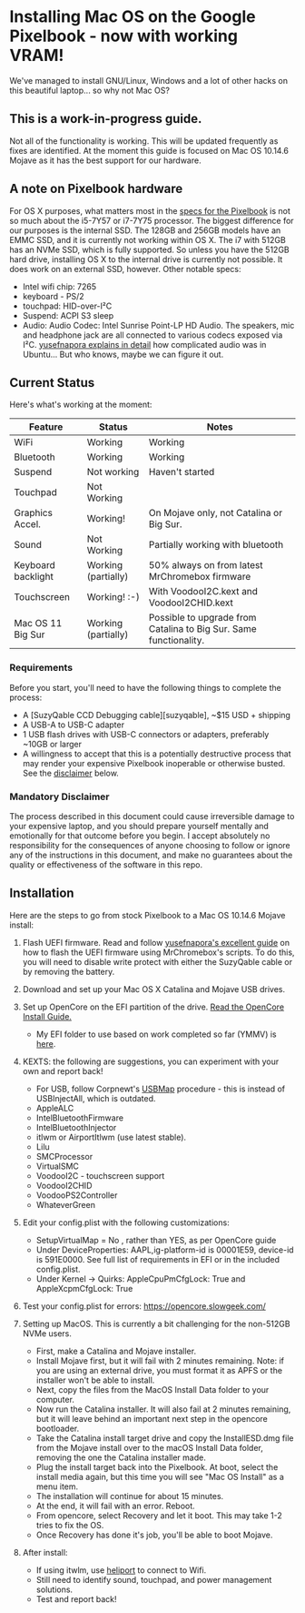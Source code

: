 # Installing Mac OS on the Google Pixelbook - now with working VRAM! 
We've managed to install GNU/Linux, Windows and a lot of other hacks on this beautiful laptop... so why not Mac OS? 

## This is a work-in-progress guide.
Not all of the functionality is working. This will be updated frequently as fixes are identified. At the moment this guide is focused on Mac OS 10.14.6 Mojave as it has the best support for our hardware.

## A note on Pixelbook hardware
For OS X purposes, what matters most in the [specs for the Pixelbook](https://support.google.com/pixelbook/answer/7504948?hl=en) is not so much about the i5-7Y57 or i7-7Y75 processor. The biggest difference for our purposes is the internal SSD. The 128GB and 256GB models have an EMMC SSD, and it is currently not working within OS X. The i7 with 512GB has an NVMe SSD, which is fully supported. So unless you have the 512GB hard drive, installing OS X to the internal drive is currently not possible. It does work on an external SSD, however. Other notable specs:
-  Intel wifi chip: 7265
-  keyboard - PS/2
-  touchpad: HID-over-I²C
-  Suspend: ACPI S3 sleep
-  Audio: Audio Codec: Intel Sunrise Point-LP HD Audio. The speakers, mic and headphone jack are all connected to various codecs exposed via I²C. [yusefnapora explains in detail](https://github.com/yusefnapora/pixelbook-linux/blob/master/README.md#switching-audio-outputs--inputs) how complicated audio was in Ubuntu... But who knows, maybe we can figure it out.

## Current Status

Here's what's working at the moment:

| Feature            | Status               | Notes                                                             |
|--------------------|----------------------|-------------------------------------------------------------------|
| WiFi               | Working              | Working                                                           |
| Bluetooth          | Working              | Working                                                           |
| Suspend            | Not working          | Haven't started                                                   |
| Touchpad           | Not Working          |                                                                   |
| Graphics Accel.    | Working!             | On Mojave only, not Catalina or Big Sur.                          |
| Sound              | Not Working          | Partially working with bluetooth                                  |
| Keyboard backlight | Working (partially)  | 50% always on from latest MrChromebox firmware                    |
| Touchscreen        | Working! :-)         | With VoodooI2C.kext and VoodooI2CHID.kext                         |
| Mac OS 11 Big Sur  | Working (partially)  | Possible to upgrade from Catalina to Big Sur. Same functionality. |


### Requirements

Before you start, you'll need to have the following things to complete the process:

- A [SuzyQable CCD Debugging cable][suzyqable], ~$15 USD + shipping
- A USB-A to USB-C adapter
- 1 USB flash drives with USB-C connectors or adapters, preferably ~10GB or larger
- A willingness to accept that this is a potentially destructive process that may render your
  expensive Pixelbook inoperable or otherwise busted. See the [disclaimer](#disclaimer) below.

### Mandatory Disclaimer

The process described in this document could cause irreversible damage to your expensive laptop, and
you should prepare yourself mentally and emotionally for that outcome before you begin. I accept absolutely no responsibility for the consequences of anyone choosing to follow or ignore any of the instructions in this document, and make no guarantees about the quality or effectiveness of the
software in this repo.

## Installation

Here are the steps to go from stock Pixelbook to a Mac OS 10.14.6 Mojave install:

1. Flash UEFI firmware. Read and follow [yusefnapora's excellent guide](https://github.com/yusefnapora/pixelbook-linux) on how to flash the UEFI firmware using MrChromebox's scripts. To do this, you will need to disable write protect with either the SuzyQable cable or by removing the battery. 
2. Download and set up your Mac OS X Catalina and Mojave USB drives. 
3. Set up OpenCore on the EFI partition of the drive. [Read the OpenCore Install Guide.](https://dortania.github.io/) 
    - My EFI folder to use based on work completed so far (YMMV) is [here](https://www.dropbox.com/s/fbxfkh9t6ac8pav/EFI.zip?dl=0).
4. KEXTS: the following are suggestions, you can experiment with your own and report back!
    - For USB, follow Corpnewt's [USBMap](https://github.com/corpnewt/USBMap) procedure - this is instead of USBInjectAll, which is outdated.
    - AppleALC
    - IntelBluetoothFirmware
    - IntelBluetoothInjector
    - itlwm or AirportItlwm (use latest stable).
    - Lilu
    - SMCProcessor
    - VirtualSMC
    - VoodooI2C - touchscreen support
    - VoodooI2CHID
    - VoodooPS2Controller
    - WhateverGreen

5. Edit your config.plist with the following customizations:
    - SetupVirtualMap = No , rather than YES, as per OpenCore guide
    - Under DeviceProperties: AAPL,ig-platform-id is 00001E59, device-id is 591E0000. See full list of requirements in EFI or in the included config.plist. 
     - Under Kernel -> Quirks: AppleCpuPmCfgLock: True and AppleXcpmCfgLock: True
    
6. Test your config.plist for errors: https://opencore.slowgeek.com/

7. Setting up MacOS. This is currently a bit challenging for the non-512GB NVMe users. 
    -  First, make a Catalina and Mojave installer. 
    -  Install Mojave first, but it will fail with 2 minutes remaining. Note: if you are using an external drive, you must format it as APFS or the installer won't be able to install.
    - Next, copy the files from the MacOS Install Data folder to your computer. 
    - Now run the Catalina installer. It will also fail at 2 minutes remaining, but it will leave behind an important next step in the opencore bootloader.
    - Take the Catalina install target drive and copy the InstallESD.dmg file from the Mojave install over to the macOS Install Data folder, removing the one the Catalina installer made.
    - Plug the install target back into the Pixelbook. At boot, select the install media again, but this time you will see "Mac OS Install" as a menu item. 
    - The installation will continue for about 15 minutes. 
    - At the end, it will fail with an error. Reboot.
    - From opencore, select Recovery and let it boot. This may take 1-2 tries to fix the OS.
    - Once Recovery has done it's job, you'll be able to boot Mojave.

8. After install: 
    - If using itwlm, use [heliport](https://openintelwireless.github.io/HeliPort) to connect to Wifi.
    - Still need to identify sound, touchpad, and power management solutions.
    - Test and report back!





